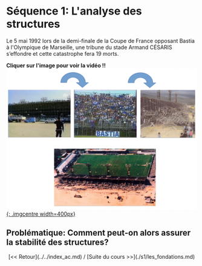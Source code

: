 # Séquence 1: L'analyse des structures

Le 5 mai 1992 lors de la demi-finale de la Coupe de France opposant Bastia à l'Olympique de Marseille, une tribune du stade Armand CÉSARIS s’effondre et cette catastrophe fera 19 morts.


__Cliquer sur l'image pour voir la vidéo !!__  
[![steps_furiani](./images/steps_furiani.png){: .imgcentre width=400px}](./videos/Lancement.mp4 "Les dégâts de Furiani")


## __Problématique:__ Comment peut-on alors assurer la stabilité des structures?

<center>[<< Retour](../../index_ac.md) / [Suite du cours >>](./s1/les_fondations.md)</center>